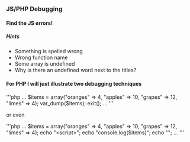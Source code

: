 ### JS/PHP Debugging

#### Find the JS errors!

##### Hints

* Something is spelled wrong
* Wrong function name
* Some array is undefined
* Why is there an undefined word next to the titles?

#### For PHP I will just illustrate two debugging techniques

'''php
	...
	$items = array("oranges" => 4, "apples" => 10, "grapes" => 12, "limes" => 4);
	var_dump($items); exit();
	...
'''

or even


'''php
	...
	$items = array("oranges" => 4, "apples" => 10, "grapes" => 12, "limes" => 4);
	echo "<script>";
		echo "console.log($items)";
	echo "</script>";
	...
'''

